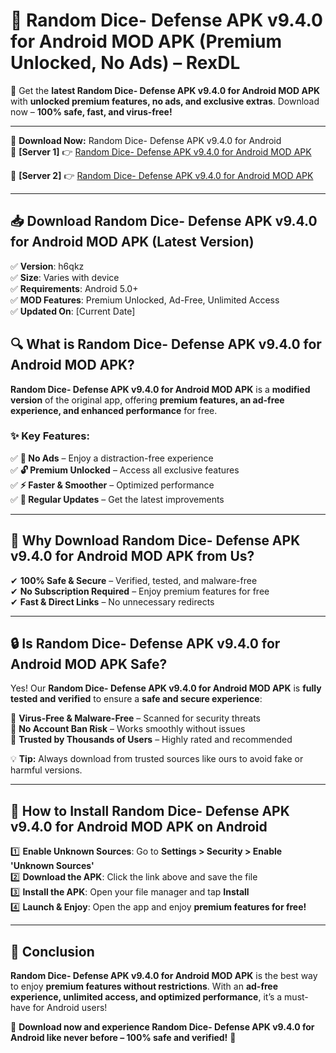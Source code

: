 # 🚀 Random Dice- Defense APK v9.4.0 for Android MOD APK (Premium Unlocked, No Ads) – RexDL 

🎯 Get the **latest Random Dice- Defense APK v9.4.0 for Android MOD APK** with **unlocked premium features, no ads, and exclusive extras**. Download now – **100% safe, fast, and virus-free!**  

---

🔽 **Download Now:** Random Dice- Defense APK v9.4.0 for Android  
🔹 **[Server 1]** 👉 [Random Dice- Defense APK v9.4.0 for Android MOD APK](https://apkcomod.com?title=Random_Dice-_Defense_APK_v9.4.0_for_Android)  

🔹 **[Server 2]** 👉 [Random Dice- Defense APK v9.4.0 for Android MOD APK](https://apkcomod.com?title=Random_Dice-_Defense_APK_v9.4.0_for_Android)  

---
## 📥 Download Random Dice- Defense APK v9.4.0 for Android MOD APK (Latest Version)  

✅ **Version**: h6qkz  
✅ **Size**: Varies with device  
✅ **Requirements**: Android 5.0+  
✅ **MOD Features**: Premium Unlocked, Ad-Free, Unlimited Access  
✅ **Updated On**: [Current Date]  

## 🔍 What is Random Dice- Defense APK v9.4.0 for Android MOD APK?  

**Random Dice- Defense APK v9.4.0 for Android MOD APK** is a **modified version** of the original app, offering **premium features, an ad-free experience, and enhanced performance** for free.  

### ✨ Key Features:  

✅ **🚫 No Ads** – Enjoy a distraction-free experience  
✅ **🔓 Premium Unlocked** – Access all exclusive features  
✅ **⚡ Faster & Smoother** – Optimized performance  
✅ **🔄 Regular Updates** – Get the latest improvements  

---

## 🌟 Why Download Random Dice- Defense APK v9.4.0 for Android MOD APK from Us?  

✔ **100% Safe & Secure** – Verified, tested, and malware-free  
✔ **No Subscription Required** – Enjoy premium features for free  
✔ **Fast & Direct Links** – No unnecessary redirects  

---

## 🔒 Is Random Dice- Defense APK v9.4.0 for Android MOD APK Safe?  

Yes! Our **Random Dice- Defense APK v9.4.0 for Android MOD APK** is **fully tested and verified** to ensure a **safe and secure experience**:  

🔹 **Virus-Free & Malware-Free** – Scanned for security threats  
🔹 **No Account Ban Risk** – Works smoothly without issues  
🔹 **Trusted by Thousands of Users** – Highly rated and recommended  

💡 **Tip:** Always download from trusted sources like ours to avoid fake or harmful versions.  

---

## 📲 How to Install Random Dice- Defense APK v9.4.0 for Android MOD APK on Android  

1️⃣ **Enable Unknown Sources**: Go to **Settings > Security > Enable 'Unknown Sources'**  
2️⃣ **Download the APK**: Click the link above and save the file  
3️⃣ **Install the APK**: Open your file manager and tap **Install**  
4️⃣ **Launch & Enjoy**: Open the app and enjoy **premium features for free!**  

---

## 🚀 Conclusion  

**Random Dice- Defense APK v9.4.0 for Android MOD APK** is the best way to enjoy **premium features without restrictions**. With an **ad-free experience, unlimited access, and optimized performance**, it’s a must-have for Android users!  

🔻 **Download now and experience Random Dice- Defense APK v9.4.0 for Android like never before – 100% safe and verified!** 🔻  
